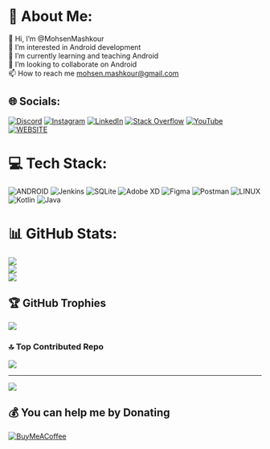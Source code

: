 # 💫 About Me:
👋 Hi, I’m @MohsenMashkour<br>👀 I’m interested in Android development<br>🌱 I’m currently learning and teaching Android<br>💞️ I’m looking to collaborate on Android<br>📫 How to reach me mohsen.mashkour@gmail.com


## 🌐 Socials:
[![Discord](https://img.shields.io/badge/Discord-%237289DA.svg?logo=discord&logoColor=white)](https://discord.gg/ZZv8NaQW) [![Instagram](https://img.shields.io/badge/Instagram-%23E4405F.svg?logo=Instagram&logoColor=white)](https://www.instagram.com/mkr.developer/) [![LinkedIn](https://img.shields.io/badge/LinkedIn-%230077B5.svg?logo=linkedin&logoColor=white)](https://linkedin.com/in/mohsen-mashkour-6b277093/) [![Stack Overflow](https://img.shields.io/badge/-Stackoverflow-FE7A16?logo=stack-overflow&logoColor=white)](https://stackoverflow.com/users/10973298/mohsen-mashkour) [![YouTube](https://img.shields.io/badge/YouTube-%23FF0000.svg?logo=YouTube&logoColor=white)](https://youtube.com/@mkrdeveloper) [![WEBSITE](https://img.shields.io/badge/Codepen-000000?style=for-the-badge&logo=codepen&logoColor=white)](https://www.mkrdeveloper.com/) 

# 💻 Tech Stack:
![ANDROID](https://img.shields.io/badge/android-%2320232a.svg?style=flat&logo=android&logoColor=%a4c639) ![Jenkins](https://img.shields.io/badge/jenkins-%232C5263.svg?style=flat&logo=jenkins&logoColor=white) ![SQLite](https://img.shields.io/badge/sqlite-%2307405e.svg?style=flat&logo=sqlite&logoColor=white) ![Adobe XD](https://img.shields.io/badge/Adobe%20XD-470137?style=flat&logo=Adobe%20XD&logoColor=#FF61F6) 	![Figma](https://img.shields.io/badge/figma-%23F24E1E.svg?style=flat&logo=figma&logoColor=white) ![Postman](https://img.shields.io/badge/Postman-FF6C37?style=flat&logo=postman&logoColor=white) ![LINUX](https://img.shields.io/badge/Linux-FCC624?style=flat&logo=linux&logoColor=black) ![Kotlin](https://img.shields.io/badge/kotlin-%230095D5.svg?style=flat&logo=kotlin&logoColor=white) ![Java](https://img.shields.io/badge/java-%23ED8B00.svg?style=flat&logo=java&logoColor=white)
# 📊 GitHub Stats:
![](https://github-readme-stats.vercel.app/api?username=MohsenMashkour&theme=dark&hide_border=false&include_all_commits=false&count_private=false)<br/>
![](https://github-readme-streak-stats.herokuapp.com/?user=MohsenMashkour&theme=dark&hide_border=false)<br/>
![](https://github-readme-stats.vercel.app/api/top-langs/?username=MohsenMashkour&theme=dark&hide_border=false&include_all_commits=false&count_private=false&layout=compact)

## 🏆 GitHub Trophies
![](https://github-profile-trophy.vercel.app/?username=MohsenMashkour&theme=radical&no-frame=false&no-bg=true&margin-w=4)

### 🔝 Top Contributed Repo
![](https://github-contributor-stats.vercel.app/api?username=MohsenMashkour&limit=5&theme=dark&combine_all_yearly_contributions=true)

---
[![](https://visitcount.itsvg.in/api?id=MohsenMashkour&icon=0&color=0)](https://visitcount.itsvg.in)

  ## 💰 You can help me by Donating
  [![BuyMeACoffee](https://img.shields.io/badge/Buy%20Me%20a%20Coffee-ffdd00?style=for-the-badge&logo=buy-me-a-coffee&logoColor=black)](https://buymeacoffee.com/mkrdeveloper) 

  
<!-- Proudly created with GPRM ( https://gprm.itsvg.in ) -->

